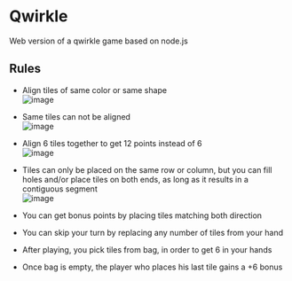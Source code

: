 # Qwirkle
Web version of a qwirkle game based on node.js

## Rules

- Align tiles of same color or same shape  
![image](https://user-images.githubusercontent.com/65771708/192012391-fabe8c4e-76af-45ef-8325-0c831ed031ad.png)

- Same tiles can not be aligned  
![image](https://user-images.githubusercontent.com/65771708/192012809-bbccdb42-dbc1-4e40-b02e-cb14005063c2.png)

- Align 6 tiles together to get 12 points instead of 6  
![image](https://user-images.githubusercontent.com/65771708/192013196-1bef3229-9f10-45c6-8871-dfc401c74090.png)

- Tiles can only be placed on the same row or column, but you can fill holes and/or place tiles on both ends, as long as it results in a contiguous segment  
![image](https://user-images.githubusercontent.com/65771708/192014175-bb58c0e8-429e-483e-87e8-d9aa2803be65.png)

- You can get bonus points by placing tiles matching both direction  

- You can skip your turn by replacing any number of tiles from your hand

- After playing, you pick tiles from bag, in order to get 6 in your hands

- Once bag is empty, the player who places his last tile gains a +6 bonus
